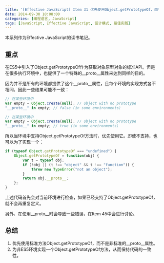 ```yaml
---
title: '[Effective JavaScript] Item 31 优先使用Object.getPrototypeOf，而不是__proto__'
date: 2014-09-30 10:08:00
categories: [编程语言, JavaScript]
tags: [JavaScript, Effective JavaScript, 设计模式, 最佳实践]
---
```


本系列作为Effective JavaScript的读书笔记。
 
## 重点 
 
在ES5中引入了Object.getPrototypeOf作为获取对象原型对象的标准API。但是在很多执行环境中，也提供了一个特殊的\_\_proto\_\_属性来达到同样的目的。
 
因为并不是所有的环境都提供了这个\_\_proto\_\_属性，且每个环境的实现方式各不相同，因此一些结果可能不一致：

```js
// 在某些环境中  
var empty = Object.create(null); // object with no prototype  
"__proto__" in empty; // false (in some environments)  
  
// 在某些环境中  
var empty = Object.create(null); // object with no prototype  
"__proto__" in empty; // true (in some environments) 
```

<!-- More -->

所以当环境中支持Object.getPrototypeOf方法时，优先使用它。即使不支持，也可以为了实现一个：

```js
if (typeof Object.getPrototypeOf === "undefined") {  
    Object.getPrototypeOf = function(obj) {  
        var t = typeof obj;  
        if (!obj || (t !== "object" && t !== "function")) {  
            throw new TypeError("not an object");  
        }  
        return obj.__proto__;  
    };  
}  
```

上述代码首先会对当前环境进行检查，如果已经支持了Object.getPrototypeOf，就不会再重复定义。
 
另外，在使用\_\_proto\_\_时会导致一些错误，在Item 45中会进行讨论。
 
## 总结

1. 优先使用标准方法Object.getPrototypeOf，而不是非标准的\_\_proto\_\_属性。
2. 为非ES5环境实现一个Object.getPrototypeOf方法，从而保持代码的一致性。



